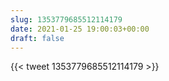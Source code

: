 ```yaml
---
slug: 1353779685512114179
date: 2021-01-25 19:00:03+00:00
draft: false
---
```


{{< tweet 1353779685512114179 >}}
